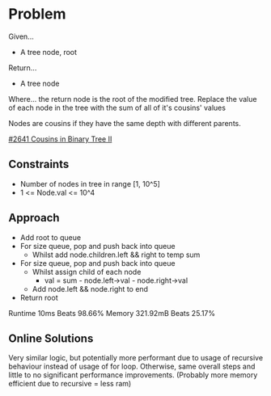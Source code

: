 
# Problem 
Given...
- A tree node, root

Return...
- A tree node

Where...
the return node is the root of the modified tree. Replace the value of each node
in the tree with the sum of all of it's cousins' values

Nodes are cousins if they have the same depth with different parents.

[#2641 Cousins in Binary Tree II](https://leetcode.com/problems/cousins-in-binary-tree-ii/description/?envType=daily-question&envId=2024-10-23)

## Constraints
- Number of nodes in tree in range \[1, 10^5]
- 1 <= Node.val <= 10^4

## Approach
- Add root to queue
- For size queue, pop and push back into queue
    - Whilst add node.children.left && right to temp sum
- For size queue, pop and push back into queue
    - Whilst assign child of each node 
        - val = sum - node.left->val - node.right->val
    - Add node.left && node.right to end
- Return root

Runtime 10ms Beats 98.66%
Memory 321.92mB Beats 25.17%

## Online Solutions
Very similar logic, but potentially more performant due to usage of recursive behaviour
instead of usage of for loop. Otherwise, same overall steps and little to no significant
performance improvements. (Probably more memory efficient due to recursive = less ram)
